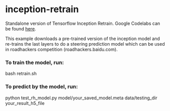 # inception-retrain
Standalone version of Tensorflow Inception Retrain. Google Codelabs can be found [here](https://codelabs.developers.google.com/codelabs/tensorflow-for-poets).

This example downloads a pre-trained version of the inception model and re-trains the last layers to do a steering prediction model which can be used in roadhackers competition (roadhackers.baidu.com).

### To train the model, run:
bash retrain.sh

### To predict by the model, run:
python test_rh_model.py model/your_saved_model.meta data/testing_dir your_result_h5_file 


